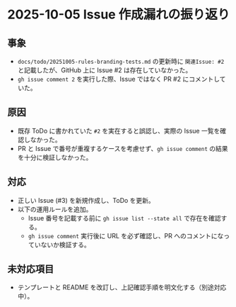 # 2025-10-05 Issue 作成漏れの振り返り

## 事象
- `docs/todo/20251005-rules-branding-tests.md` の更新時に `関連Issue: #2` と記載したが、GitHub 上に Issue #2 は存在していなかった。
- `gh issue comment 2` を実行した際、Issue ではなく PR #2 にコメントしていた。

## 原因
- 既存 ToDo に書かれていた `#2` を実在すると誤認し、実際の Issue 一覧を確認しなかった。
- PR と Issue で番号が重複するケースを考慮せず、`gh issue comment` の結果を十分に検証しなかった。

## 対応
- 正しい Issue (#3) を新規作成し、ToDo を更新。
- 以下の運用ルールを追加。
  - Issue 番号を記載する前に `gh issue list --state all` で存在を確認する。
  - `gh issue comment` 実行後に URL を必ず確認し、PR へのコメントになっていないか検証する。

## 未対応項目
- テンプレートと README を改訂し、上記確認手順を明文化する（別途対応中）。
